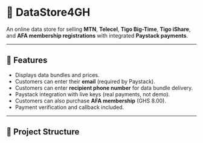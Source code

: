 # 📡 DataStore4GH

An online data store for selling **MTN**, **Telecel**, **Tigo Big-Time**, **Tigo iShare**, and **AFA membership registrations** with integrated **Paystack payments**.

---

## 🚀 Features
- Displays data bundles and prices.
- Customers can enter their **email** (required by Paystack).
- Customers can enter **recipient phone number** for data bundle delivery.
- Paystack integration with live keys (real payments, not demo).
- Customers can also purchase **AFA membership** (GHS 8.00).
- Payment verification and callback included.

---

## 📂 Project Structure
